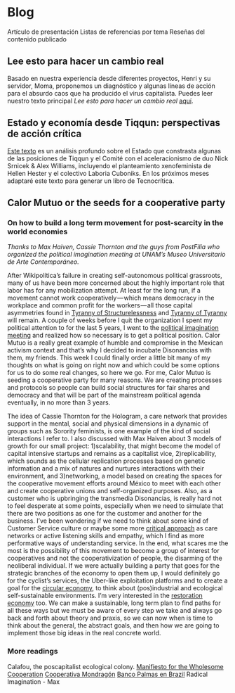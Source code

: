 # Blog

Artículo de presentación
Listas de referencias por tema
Reseñas del contenido publicado

## Lee esto para hacer un cambio real

Basado en nuestra experiencia desde diferentes proyectos, Henri y su servidor, Moma, proponemos un diagnóstico y algunas líneas de acción para el absurdo caos que ha producido el virus capitalista. Puedes leer nuestro texto principal *Lee esto para hacer un cambio real* [aquí](https://disonancias.org/LEPHUCR).

## Estado y economía desde Tiqqun: perspectivas de acción crítica

[Este texto](https://angelmoma.github.io/disonancias/tesis-edicion) es un análisis profundo sobre el Estado que constrasta algunas de las posiciones de Tiqqun y el Comité con el aceleracionismo de duo Nick Srnicek & Alex Williams, incluyendo el planteamiento xenofeminista de Hellen Hester y el colectivo Laboria Cuboniks.
En los próximos meses adaptaré este texto para generar un libro de Tecnocrítica.

## Calor Mutuo or the seeds for a cooperative party

### On how to build a long term movement for post-scarcity in the world economies

*Thanks to Max Haiven, Cassie Thornton and the guys from PostFilia who organized the political imagination meeting at UNAM’s Museo Universitario de Arte Contemporáneo.*

After Wikipolítica’s failure in creating self-autonomous political grassroots, many of us have been more concerned about the highly important role that labor has for any mobilization attempt. At least for the long run, if a movement cannot work cooperatively — which means democracy in the workplace and common profit for the workers — all those capital asymmetries found in [Tyranny of Structurelessness](URL "https://www.jofreeman.com/joreen/tyranny.htm") and [Tyranny of Tyranny](URL "https://theanarchistlibrary.org/library/cathy-levine-the-tyranny-of-tyranny") will remain.
A couple of weeks before I quit the organization I spent my political attention to for the last 5 years, I went to the [political imagination meeting](URL "https://postfilia.com/2019/01/03/imaginacion-politica-encuentro-internacional/") and realized how so necessary is to get a political position. Calor Mutuo is a really great example of humble and compromise in the Mexican activism context and that’s why I decided to incubate Disonancias with them, my friends. This week I could finally order a little bit many of my thoughts on what is going on right now and which could be some options for us to do some real changes, so here we go.
For me, Calor Mutuo is seeding a cooperative party for many reasons. We are creating processes and protocols so people can build social structures for fair shares and democracy and that will be part of the mainstream political agenda eventually, in no more than 3 years. 

The idea of Cassie Thornton for the Hologram, a care network that provides support in the mental, social and physical dimensions in a dynamic of groups such as Sorority feminists, is one example of the kind of social interactions I refer to. I also discussed with Max Haiven about 3 models of growth for our small project: 1)scalability, that might become the model of capital intensive startups and remains as a capitalist vice, 2)replicability, which sounds as the cellular replication processes based on genetic information and a mix of natures and nurtures interactions with their environment, and 3)networking, a model based on creating the spaces for the cooperative movement efforts around México to meet with each other and create cooperative unions and self-organized purposes.
Also, as a customer who is upbringing the transmedia Disonancias, is really hard not to feel desperate at some points, especially when we need to simulate that there are two positions as one for the customer and another for the business. I’ve been wondering if we need to think about some kind of Customer Service culture or maybe some more [critical approach](URL "https://es.wikipedia.org/wiki/Critical_management_studies") as care networks or active listening skills and empathy, which I find as more performative ways of understanding service. In the end, what scares me the most is the possibility of this movement to become a group of interest for cooperatives and not the cooperativization of people, the disarming of the neoliberal individual.
If we were actually building a party that goes for the strategic branches of the economy to open them up, I would definitely go for the cyclist’s services, the Uber-like exploitation platforms and to create a goal for the [circular economy](URL "https://en.wikipedia.org/wiki/Circular_economy"), to think about (pos)industrial and ecological self-sustainable environments. I’m very interested in the [restoration economy](URL "https://en.wikipedia.org/wiki/Restoration_economy") too. We can make a sustainable, long term plan to find paths for all these ways but we must be aware of every step we take and always go back and forth about theory and praxis, so we can now when is time to think about the general, the abstract goals, and then how we are going to implement those big ideas in the real concrete world.

### More readings

Calafou, the poscapitalist ecological colony.
[Manifiesto for the Wholesome Cooperation](URL "geo.coop/story/manifesto-wholesome-cooperation")
[Cooperativa Mondragón](URL )
[Banco Palmas en Brazil](URL)
Radical Imagination - Max

